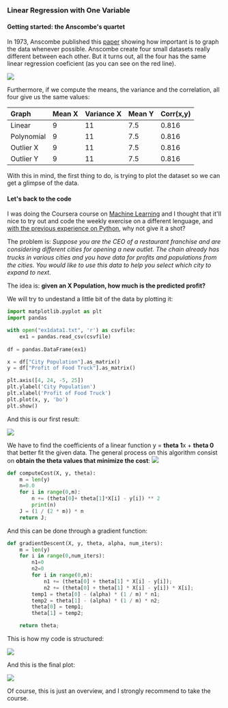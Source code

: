 ### [](#header-3) Linear Regression with One Variable

#### [](#header-4) Getting started: the Anscombe's quartet

In 1973, Anscombe published this [paper](http://www.sjsu.edu/faculty/gerstman/StatPrimer/anscombe1973.pdf) showing how important is to graph the data whenever possible. Anscombe create four small datasets really different between each other. 
But it turns out, all the four has the same linear regression coeficient (as you can see on the red line).

![](http://lightgroup.com.ar/images_dana/anscombe.png)

Furthermore, if we compute the means, the variance and the correlation, all four give us the same values:

| Graph        | Mean X  | Variance X | Mean Y | Corr(x,y) |
|:-------------|:--------|:-----------|:-------|:----------|
| Linear       | 9       | 11         | 7.5    | 0.816     |
| Polynomial   | 9       | 11         | 7.5    | 0.816     |
| Outlier X    | 9       | 11         | 7.5    | 0.816     |
| Outlier Y    | 9       | 11         | 7.5    | 0.816     |


With this in mind, the first thing to do, is trying to plot the dataset so we can get a glimpse of the data.

#### [](#header-4) Let's back to the code

I was doing the Coursera course on [Machine Learning](https://www.coursera.org/learn/machine-learning) and I thought that it'll nice to try out and code the weekly exercise on a different lenguage, and [with the previous experience on Python](k-nn-v1.md), why not give it a shot?

The problem is:  _Suppose you are the CEO of a restaurant franchise and are considering diﬀerent cities for opening a new outlet. The chain already has trucks in various cities and you have data for proﬁts and populations from the cities. You would like to use this data to help you select which city to expand to next._

The idea is: **given an X Population, how much is the predicted profit?**

We will try to undestand a little bit of the data by plotting it:


```python
import matplotlib.pyplot as plt
import pandas

with open("ex1data1.txt", 'r') as csvfile:
    ex1 = pandas.read_csv(csvfile)
    
df = pandas.DataFrame(ex1)

x = df["City Population"].as_matrix()
y = df["Profit of Food Truck"].as_matrix()

plt.axis([4, 24, -5, 25])
plt.ylabel('City Population')
plt.xlabel('Profit of Food Truck')
plt.plot(x, y, 'bo')
plt.show()
```

And this is our first result:

![](http://lightgroup.com.ar/images_dana/Plotting_Data.PNG)

We have to find the coefficients of a linear function y = **theta 1**x + **theta 0** that better fit the given data.  The general process on this algorithm consist on **obtain the theta values that minimize the cost**:
![](http://lightgroup.com.ar/images_dana/costFunction.PNG)

```python
def computeCost(X, y, theta):
    m = len(y)
    n=0.0
    for i in range(0,m):
        n += (theta[0]+ theta[1]*X[i] - y[i]) ** 2
        print(n)
    J = (1 / (2 * m)) * n
    return J;
```

And this can be done through a gradient function:

```python
def gradientDescent(X, y, theta, alpha, num_iters):
    m = len(y)
    for i in range(0,num_iters):
        n1=0
        n2=0
        for i in range(0,m):
            n1 += (theta[0] + theta[1] * X[i] - y[i]);
            n2 += (theta[0] + theta[1] * X[i] - y[i]) * X[i];
        temp1 = theta[0] - (alpha) * (1 / m) * n1;
        temp2 = theta[1] - (alpha) * (1 / m) * n2;
        theta[0] = temp1;
        theta[1] = temp2;

    return theta;
```

This is how my code is structured:

   ![](https://www.lucidchart.com/publicSegments/view/ee99f912-8a5f-4092-9fc0-7a980ca65ade/image.jpeg)


And this is the final plot:

![](http://lightgroup.com.ar/images_dana/Plotting_Data_LR.PNG)

Of course, this is just an overview, and I strongly recommend to take the course. 


